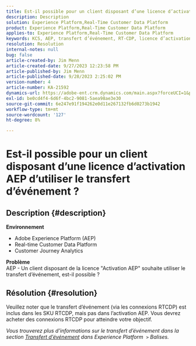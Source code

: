 ```yaml
---
title: Est-il possible pour un client disposant d’une licence d’activation AEP d’utiliser le transfert d’événement ?
description: Description
solution: Experience Platform,Real-Time Customer Data Platform
product: Experience Platform,Real-Time Customer Data Platform
applies-to: Experience Platform,Real-Time Customer Data Platform
keywords: KCS, AEP, transfert d’événement, RT-CDP, licence d’activation, Customer Journey Analytics, Adobe Experience Platform
resolution: Resolution
internal-notes: null
bug: false
article-created-by: Jim Menn
article-created-date: 9/27/2023 12:23:58 PM
article-published-by: Jim Menn
article-published-date: 9/28/2023 2:25:02 PM
version-number: 4
article-number: KA-21592
dynamics-url: https://adobe-ent.crm.dynamics.com/main.aspx?forceUCI=1&pagetype=entityrecord&etn=knowledgearticle&id=0fe596b8-305d-ee11-be6f-6045bd006268
exl-id: be0cd4f4-6d6f-4bc2-9081-5aea98ae3e30
source-git-commit: 6e247e91f194262e0d11e267132fb6d0273b1942
workflow-type: tm+mt
source-wordcount: '127'
ht-degree: 8%

---
```


# Est-il possible pour un client disposant d’une licence d’activation AEP d’utiliser le transfert d’événement ?

## Description {#description}

<b>Environnement</b>
- Adobe Experience Platform (AEP)
- Real-time Customer Data Platform
- Customer Journey Analytics


<b>Problème</b>
<br>AEP - Un client disposant de la licence &quot;Activation AEP&quot; souhaite utiliser le transfert d’événement, est-il possible ?<br>

## Résolution {#resolution}


Veuillez noter que le transfert d’événement (via les connexions RTCDP) est inclus dans les SKU RTCDP, mais pas dans l’activation AEP.
Vous devrez acheter des connexions RTCDP pour atteindre votre objectif.

*Vous trouverez plus d’informations sur le transfert d’événement dans la section [Transfert d’événement](https://experienceleague.adobe.com/docs/experience-platform/tags/event-forwarding/overview.html?lang=en) dans Experience Platform  `>`  Balises.*
